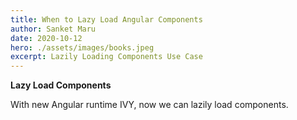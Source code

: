 ```yaml
---
title: When to Lazy Load Angular Components
author: Sanket Maru
date: 2020-10-12
hero: ./assets/images/books.jpeg
excerpt: Lazily Loading Components Use Case
---
```


**Lazy Load Components**

With new Angular runtime IVY, now we can lazily load components.

